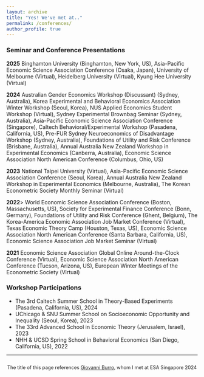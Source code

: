 ```yaml
---
layout: archive
title: "Yes! We've met at.."
permalink: /conferences/
author_profile: true
---
```


### Seminar and Conference Presentations

**2025** Binghamton University (Binghamton, New York, US), Asia-Pacific Economic Science Association Conference (Osaka, Japan), University of Melbourne (Virtual), Heidelberg University (Virtual), Kyung Hee University (Virtual)

**2024** Australian Gender Economics Workshop (Discussant) (Sydney, Australia), Korea Experimental and Behavioral Economics Association Winter Workshop (Seoul, Korea), NUS Applied Economics Student Workshop (Virtual), Sydney Experimental Brownbag Seminar (Sydney, Australia), Asia-Pacific Economic Science Association Conference (Singapore), Caltech Behavioral/Experimental Workshop (Pasadena, California, US), Pre-FUR Sydney Neuroeconomics of Disadvantage Workshop (Sydney, Australia), Foundations of Utility and Risk Conference (Brisbane, Australia), Annual Australia New Zealand Workshop in Experimental Economics (Canberra, Australia), Economic Science Association North American Conference (Columbus, Ohio, US)

**2023** National Taipei University (Virtual), Asia-Pacific Economic Science Association Conference (Seoul, Korea), Annual Australia New Zealand Workshop in Experimental Economics (Melbourne, Australia), The Korean Econometric Society Monthly Seminar (Virtual)

**2022**> World Economic Science Association Conference (Boston, Massachusetts, US), Society for Experimental Finance Conference (Bonn, Germany), Foundations of Utility and Risk Conference (Ghent, Belgium), The Korea-America Economic Association Job Market Conference (Virtual), Texas Economic Theory Camp (Houston, Texas, US), Economic Science Association North American Conference (Santa Barbara, California, US), Economic Science Association Job Market Seminar (Virtual)

**2021** Economic Science Association Global Online Around-the-Clock Conference (Virtual), Economic Science Association North American Conference (Tucson, Arizona, US), European Winter Meetings of the Econometric Society (Virtual)

### Workshop Participations


- The 3rd Caltech Summer School in Theory-Based Experiments (Pasadena, California, US), 2024  
- UChicago & SNU Summer School on Socioeconomic Opportunity and Inequality (Seoul, Korea), 2023  
- The 33rd Advanced School in Economic Theory (Jerusalem, Israel), 2023  
- NHH & UCSD Spring School in Behavioral Economics (San Diego, California, US), 2022  

---

<div style="text-align: center; font-size: 90%; margin-top: 2em;">
The title of this page references <a href="https://sites.google.com/view/giovanniburro/have-we-met" target="_blank">Giovanni Burro</a>, whom I met at ESA Singapore 2024
</div>
